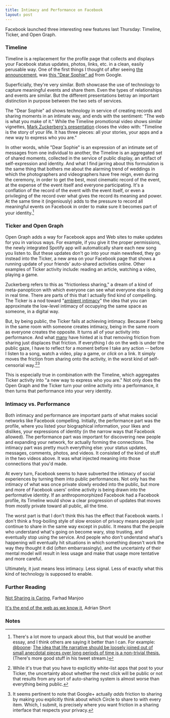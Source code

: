 ```yaml
---
title: Intimacy and Performance on Facebook
layout: post
---
```


Facebook launched three interesting new features last Thursday:
Timeline, Ticker, and Open Graph.

### Timeline

Timeline is a replacement for the profile page that collects and
displays your Facebook status updates, photos, links, etc. in a clean,
easily perusable way. One of the first things I thought of after seeing
[the announcement](http://www.facebook.com/about/timeline), was [this
"Dear Sophie" ad](http://www.youtube.com/watch?v=GIHq8nry9hY) from
Google.

Superficially, they're very similar. Both showcase the use of technology
to capture meaningful events and share them. Even the types of
relationships and events are similar. But the different presentations
betray an important distinction in purpose between the two sets of
services.

The "Dear Sophie" ad shows technology in service of creating records and
sharing moments in an intimate way, and ends with the sentiment: "The
web is what you make of it." While the Timeline promotional video shows
similar vignettes, [Mark Zuckerberg's
presentation](http://www.youtube.com/watch?v=v67PFmVvqDs) closes the
video with: "Timeline is the story of your life. It has three pieces:
all your stories, your apps and a new way to express who you are."

In other words, while "Dear Sophie" is an expression of an intimate set
of messages from one individual to another, the Timeline is an
aggregated set of shared moments, collected in the service of public
display, an artifact of self-expression and identity. And what I find
jarring about this formulation is the same thing that bothers me about
the alarming trend of weddings in which the photographers and
videographers have free reign, even during the ceremony, in order to get
the best, most cinematic record of the event, at the expense of the
event itself and everyone participating. It's a conflation of the record
of the event with the event itself, or even a privileging of the record
over what gives the record its meaning and power. At the same time it
(ingeniously) adds to the pressure to record all meaningful events on
Facebook in order to make sure it becomes part of your
identity.[^1]

### Ticker and Open Graph

Open Graph adds a way for Facebook apps and Web sites to make updates
for you in various ways. For example, if you give it the proper
permissions, the newly integrated Spotify app will automatically share
each new song you listen to. But these updates don't go into your main
newsfeed, they go instead into the Ticker, a new area on your Facebook
page that shows a running update of your friends' auto-shared activities
online. Other examples of Ticker activity include: reading an article,
watching a video, playing a game.

Zuckerberg refers to this as "frictionless sharing," a dream of a kind
of meta-panopticon with which everyone can see what everyone else is
doing in real time. There are parts of this that I actually find kind of
compelling. The Ticker is a nod toward "[ambient
intimacy](http://www.disambiguity.com/ambient-intimacy/)" the idea that
you can approximate the low-level intimacy of occupying the same space
as someone, in a digital way.

But, by being public, the Ticker fails at achieving intimacy. Because if
being in the same room with someone creates intimacy, being in the same
room as everyone creates the opposite. It turns all of your activity
into performance. And what
[many](http://thisismynext.com/2011/09/25/facebook-frictionless-sharing-timeline-panopticon/)
have hinted at is that removing friction from sharing just displaces
that friction. If everything I do on the web is under the public gaze, I
have to reflect for a moment before I take any action -- before I listen
to a song, watch a video, play a game, or *click* on a link. It simply
moves the friction from sharing onto the activity, in the worst kind of
self-censorial way.[^2][^3]

This is especially true in combination with the Timeline, which
aggregates Ticker activity into "a new way to express who you are." Not
only does the Open Graph and the Ticker turn your online activity into a
performance, it then turns that performance into your very identity.

### Intimacy vs. Performance

Both intimacy and performance are important parts of what makes social
networks like Facebook compelling. Initially, the performance part was
the profile, where you listed your biographical information, your likes
and dislikes, your expressions of identity (in the narrow ways that
Facebook allowed). The performance part was important for discovering
new people and expanding your network, for actually forming the
connections. The intimacy part was pretty much everything else: your
status updates, messages, comments, photos, and videos. It consisted of
the kind of stuff in the two videos above. It was what injected meaning
into those connections that you'd made.

At every turn, Facebook seems to have subverted the intimacy of social
experiences by turning them into public performances. Not only has the
intimacy of what was once private slowly eroded into the public, but
more and more of Facebook users' online activity is being drawn into the
performative identity. If an anthropomorphized Facebook had a Facebook
profile, its Timeline would show a clear progression of updates that
moves from mostly private toward all public, all the time.

The worst part is that I don't think this has the effect that Facebook
wants. I don't think a frog-boiling style of slow erosion of privacy
means people just continue to share in the same way except in public. It
means that the people who understand what's going on become wary, stop
trusting, and eventually stop using the service. And people who don't
understand what's happening will eventually hit situations in which
something doesn't work the way they thought it did (often
embarrassingly), and the uncertainty of their mental model will result
in less usage and make that usage more tentative and more careful.

Ultimately, it just means less intimacy. Less signal. Less of exactly
what this kind of technology is supposed to enable.

### Further Reading

[Not Sharing is Caring](http://www.slate.com/id/2304425/), Farhad Manjoo

[It's the end of the web as we know
it](http://adrianshort.co.uk/2011/09/25/its-the-end-of-the-web-as-we-know-it/),
Adrian Short

### Notes

[^1]: There's a lot more to unpack about this, but that would be another
    essay, and I think others are saying it better than I can. For
    example: [@boone](https://twitter.com/#!/boone): [The idea that life
    narrative should be loosely joined out of small anecdotal pieces
    over long periods of time is a non-trivial
    thesis.](https://twitter.com/#!/boone/statuses/118794804510466048)
    (There's more good stuff in his tweet stream.)
    

[^2]: While it's true that you have to explicitly white-list apps that
    post to your Ticker, the uncertainty about whether the next click
    will be public or not that results from any sort of auto-sharing
    system is almost worse than everything being public.
    

[^3]: It seems pertinent to note that Google+ actually *adds* friction to
    sharing by making you explicitly think about which Circle to share
    to with every item. Which, I submit, is precisely where you want
    friction in a sharing interface that respects your privacy.
    


